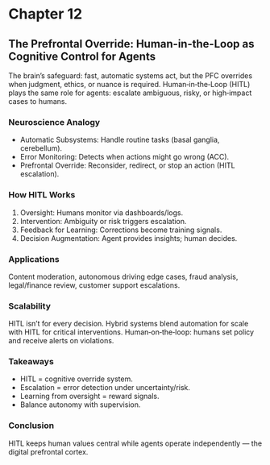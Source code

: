 # Chapter 12

## The Prefrontal Override: Human-in-the-Loop as Cognitive Control for Agents

The brain’s safeguard: fast, automatic systems act, but the PFC overrides when judgment, ethics, or nuance is required. Human‑in‑the‑Loop (HITL) plays the same role for agents: escalate ambiguous, risky, or high‑impact cases to humans.

### Neuroscience Analogy

- Automatic Subsystems: Handle routine tasks (basal ganglia, cerebellum).
- Error Monitoring: Detects when actions might go wrong (ACC).
- Prefrontal Override: Reconsider, redirect, or stop an action (HITL escalation).

### How HITL Works

1. Oversight: Humans monitor via dashboards/logs.
2. Intervention: Ambiguity or risk triggers escalation.
3. Feedback for Learning: Corrections become training signals.
4. Decision Augmentation: Agent provides insights; human decides.

### Applications

Content moderation, autonomous driving edge cases, fraud analysis, legal/finance review, customer support escalations.

### Scalability

HITL isn’t for every decision. Hybrid systems blend automation for scale with HITL for critical interventions. Human‑on‑the‑loop: humans set policy and receive alerts on violations.

### Takeaways

- HITL = cognitive override system.
- Escalation = error detection under uncertainty/risk.
- Learning from oversight = reward signals.
- Balance autonomy with supervision.

### Conclusion

HITL keeps human values central while agents operate independently — the digital prefrontal cortex.

